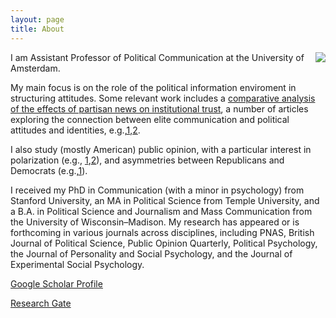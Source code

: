 ```yaml
---
layout: page
title: About
---
```


<img align="right" src="https://dl.dropboxusercontent.com/u/42416194/ylelkes_01.jpeg"> I  am Assistant Professor of Political Communication at the University of Amsterdam. 

My main focus is on the role of the political information enviroment in structuring attitudes. Some relevant work includes a [comparative analysis of the effects of partisan news on institutional trust](https://dl.dropboxusercontent.com/u/42416194/workingpapers/lelkespolpar.pdf), a number of articles exploring the connection between elite communication and political attitudes and identities, e.g.,[1](https://dl.dropboxusercontent.com/u/42416194/published/Malka-et-al.-2012-Political-Psychology-2.pdf),[2](https://dl.dropboxusercontent.com/u/42416194/articles/Malka-Soto-Inzlicht-Lelkes-in%20press-JPSP.pdf).

I also study (mostly American) public opinion, with a particular interest in polarization (e.g., [1](https://dl.dropboxusercontent.com/u/42416194/published/Public%20Opin%20Q-2012-Iyengar-poq_nfs038.pdf),[2](https://dl.dropboxusercontent.com/u/42416194/workingpapers/naturelimits.pdf)), and asymmetries between Republicans and Democrats (e.g.,[1](https://dl.dropboxusercontent.com/u/42416194/workingpapers/ideo_asym.pdf)).

I received my PhD in Communication (with a minor in psychology) from Stanford University, an MA in Political Science from Temple University, and a B.A. in Political Science and Journalism and Mass Communication from the University of Wisconsin–Madison.
My research has appeared or is forthcoming in various journals across disciplines, including PNAS, British Journal of Political Science, Public Opinion Quarterly, Political Psychology, the Journal of Personality and Social Psychology, and the Journal of Experimental Social Psychology.

[Google Scholar Profile](http://scholar.google.nl/citations?user=agGvWl8AAAAJ&hl=en) 

[Research Gate](https://www.researchgate.net/profile/Yphtach_Lelkes?ev=hdr_xprf)
